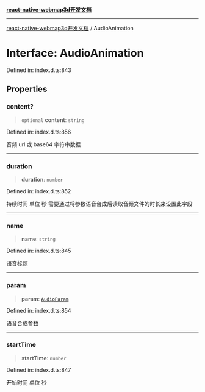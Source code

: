 [**react-native-webmap3d开发文档**](../README.md)

***

[react-native-webmap3d开发文档](../globals.md) / AudioAnimation

# Interface: AudioAnimation

Defined in: index.d.ts:843

## Properties

### content?

> `optional` **content**: `string`

Defined in: index.d.ts:856

音频 url 或 base64 字符串数据

***

### duration

> **duration**: `number`

Defined in: index.d.ts:852

持续时间 单位 秒
需要通过将参数语音合成后读取音频文件的时长来设置此字段

***

### name

> **name**: `string`

Defined in: index.d.ts:845

语音标题

***

### param

> **param**: [`AudioParam`](AudioParam.md)

Defined in: index.d.ts:854

语音合成参数

***

### startTime

> **startTime**: `number`

Defined in: index.d.ts:847

开始时间 单位 秒
